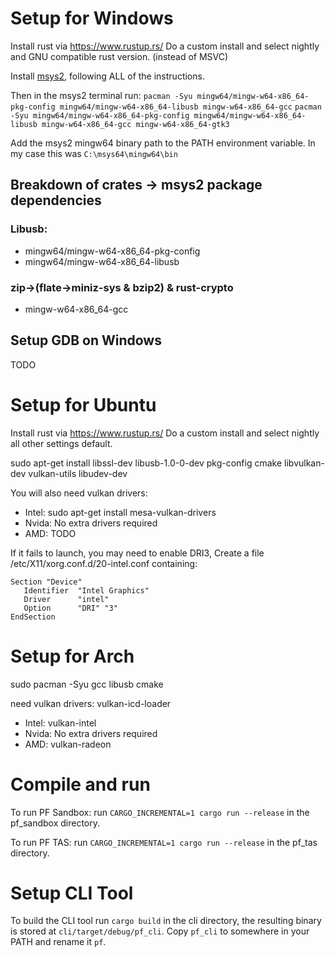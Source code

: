 # Setup for Windows

Install rust via https://www.rustup.rs/
Do a custom install and select nightly and GNU compatible rust version. (instead of MSVC)

Install [msys2](http://www.msys2.org/), following ALL of the instructions.

Then in the msys2 terminal run:
`pacman -Syu mingw64/mingw-w64-x86_64-pkg-config mingw64/mingw-w64-x86_64-libusb mingw-w64-x86_64-gcc`
`pacman -Syu mingw64/mingw-w64-x86_64-pkg-config mingw64/mingw-w64-x86_64-libusb mingw-w64-x86_64-gcc mingw-w64-x86_64-gtk3`

Add the msys2 mingw64 binary path to the PATH environment variable.
In my case this was `C:\msys64\mingw64\bin`

## Breakdown of crates -> msys2 package dependencies
### Libusb:
*   mingw64/mingw-w64-x86_64-pkg-config
*   mingw64/mingw-w64-x86_64-libusb

### zip->(flate->miniz-sys & bzip2) & rust-crypto
*   mingw-w64-x86_64-gcc

## Setup GDB on Windows

TODO

# Setup for Ubuntu

Install rust via https://www.rustup.rs/
Do a custom install and select nightly all other settings default.

sudo apt-get install libssl-dev libusb-1.0-0-dev pkg-config cmake libvulkan-dev vulkan-utils libudev-dev

You will also need vulkan drivers:
*   Intel: sudo apt-get install mesa-vulkan-drivers
*   Nvida: No extra drivers required
*   AMD:   TODO

If it fails to launch, you may need to enable DRI3,
Create a file /etc/X11/xorg.conf.d/20-intel.conf containing:
```
Section "Device"
   Identifier  "Intel Graphics"
   Driver      "intel"
   Option      "DRI" "3"
EndSection
```

# Setup for Arch

sudo pacman -Syu gcc libusb cmake

need vulkan drivers: vulkan-icd-loader
*   Intel: vulkan-intel
*   Nvida: No extra drivers required
*   AMD:   vulkan-radeon

# Compile and run

To run PF Sandbox: run `CARGO_INCREMENTAL=1 cargo run --release` in the pf_sandbox directory.

To run PF TAS: run `CARGO_INCREMENTAL=1 cargo run --release` in the pf_tas directory.

# Setup CLI Tool

To build the CLI tool run `cargo build` in the cli directory, the resulting binary is stored at `cli/target/debug/pf_cli`.
Copy `pf_cli` to somewhere in your PATH and rename it `pf`.
